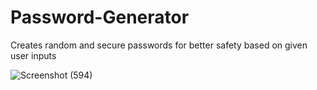 # Password-Generator
Creates random and secure passwords for better safety based on given user inputs

![Screenshot (594)](https://github.com/jashanp2005/Password-Generator/assets/160238258/b881ccbc-3f14-49bb-b738-bfff65865755)
